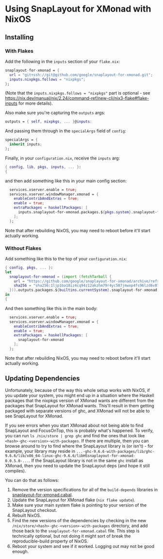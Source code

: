 # Using SnapLayout for XMonad with NixOS

## Installing

### With Flakes

Add the following in the `inputs` section of your `flake.nix`:

```nix
snaplayout-for-xmonad = {
  url = "git+ssh://git@github.com/google/snaplayout-for-xmonad.git";
  inputs.nixpkgs.follows = "nixpkgs";
};
```

(Note that the `inputs.nixpkgs.follows = "nixpkgs"` part is optional - see
https://nix.dev/manual/nix/2.24/command-ref/new-cli/nix3-flake#flake-inputs for
more details).

Also make sure you're capturing the `outputs` args:

```nix
outputs = { self, nixpkgs, ... }@inputs:
```

And passing them through in the `specialArgs` field of `config`:

```nix
specialArgs = {
  inherit inputs;
};
```

Finally, in your `configuration.nix`, receive the `inputs` arg:

```nix
{ config, lib, pkgs, inputs, ... }:
{
```

and then add something like this in your main config section:

```nix
  services.xserver.enable = true;
  services.xserver.windowManager.xmonad = {
    enableContribAndExtras = true;
    enable = true;
    extraPackages = haskellPackages: [
      inputs.snaplayout-for-xmonad.packages.${pkgs.system}.snaplayout-for-xmonad
    ];
  };
```

Note that after rebuilding NixOS, you may need to reboot before it'll start
actually working.

### Without Flakes

Add something like this to the top of your `configuration.nix`:

```nix
{ config, pkgs, ... }:
let
  snaplayout-for-xmonad = (import (fetchTarball {
    url = "https://github.com/google/snaplayout-for-xmonad/archive/refs/tags/v0.0.5.1.tar.gz";
    sha256 = "sha256:1ljp1ba18iz4cq94z12akzhm79r4yc587jmwxp4fs96lzd6v87ys";
  })).outputs.packages.${builtins.currentSystem}.snaplayout-for-xmonad;
in
{
```

And then something like this in the main body:

```nix
  services.xserver.enable = true;
  services.xserver.windowManager.xmonad = {
    enableContribAndExtras = true;
    enable = true;
    extraPackages = haskellPackages: [
      snaplayout-for-xmonad
    ];
  };
```

Note that after rebuilding NixOS, you may need to reboot before it'll start
actually working.

## Updating Dependencies

Unfortunately, because of the way this whole setup works with NixOS, if you
update your system, you might end up in a situation where the Haskell packages
that the nixpkgs version of XMonad wants are different from the packages that
SnapLayout for XMonad wants. This'll result in them getting packaged with
separate versions of ghc, and XMonad will not be able to see SnapLayout for
XMonad.

If you see errors when you start XMonad about not being able to find SnapLayout
and FocusOnTop, this is probably what's happened. To verify, you can run `ls
/nix/store | grep ghc` and find the ones that look like
`<hash>-ghc-<version>-with-packages`. If there are multiple, then you can
browse around to try to find where the SnapLayout library is (or isn't) - for
example, your library may reside in
`...-ghc-9.6.6-with-packages/lib/ghc-9.6.6/lib/x86_64-linux-ghc-9.6.6/libHSsnaplayout-for-xmonad-0.0.5.0-...`.
If the SnapLayout library is not in the same `ghc` install as XMonad, then you
need to update the SnapLayout deps (and hope it still compiles).

You can do that as follows:

1. Remove the version specifications for all of the `build-depends` libraries
   in [snaplayout-for-xmonad.cabal](snaplayout-for-xmonad.cabal).
2. Update the SnapLayout for XMonad flake (`nix flake update`).
3. Make sure your main system flake is pointing to your version of the SnapLayout checkout.
4. Rebuilt NixOS.
5. Find the new versions of the dependencies by checking in the new
   `/nix/store/<hash>-ghc-<version>-with-packages` directory, and add those
   back to the `snaplayout-for-xmonad.cabal` file. This step is technically
   optional, but not doing it might sort of break the reproducible-build
   property of NixOS.
6. Reboot your system and see if it worked. Logging out may not be good enough.
